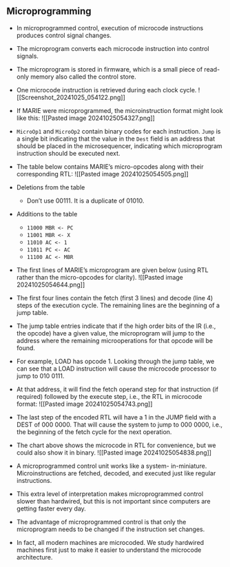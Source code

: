 ## Microprogramming

- In microprogrammed control, execution of microcode instructions produces control signal changes.
- The microprogram converts each microcode instruction into control signals.
- The microprogram is stored in firmware, which is a small piece of read-only memory also called the control store.
- One microcode instruction is retrieved during each clock cycle.
![[Screenshot_20241025_054122.png]]

- If MARIE were microprogrammed, the microinstruction format might look like this:
![[Pasted image 20241025054327.png]]

 - `MicroOp1` and `MicroOp2` contain binary codes for each instruction. `Jump` is a single bit indicating that the value in the `Dest` field is an address that should be placed in the microsequencer, indicating which microprogram instruction should be executed next.
-  The table below contains MARIE’s micro-opcodes along with their corresponding RTL:
![[Pasted image 20241025054505.png]]

- Deletions from the table
	- Don’t use 00111. It is a duplicate of 01010.
- Additions to the table
	- `11000 MBR <- PC`
	- `11001 MBR <- X`
	- `11010 AC <- 1`
	- `11011 PC <- AC`
	- `11100 AC <- MBR`
- The first lines of MARIE’s microprogram are given below (using RTL rather than the micro-opcodes for clarity).
![[Pasted image 20241025054644.png]]

- The first four lines contain the fetch (first 3 lines) and decode (line 4) steps of the execution cycle. The remaining lines are the beginning of a jump table.
- The jump table entries indicate that if the high order bits of the IR (i.e., the opcode) have a given value, the microprogram will jump to the address where the remaining microoperations for that opcode will be found.
- For example, LOAD has opcode 1. Looking through the jump table, we can see that a LOAD instruction will cause the microcode processor to jump to 010 0111.
- At that address, it will find the fetch operand step for that instruction (if required) followed by the execute step, i.e., the RTL in microcode format:
![[Pasted image 20241025054743.png]]

- The last step of the encoded RTL will have a 1 in the JUMP field with a DEST of 000 0000. That will cause the system to jump to 000 0000, i.e., the beginning of the fetch cycle for the next operation.
- The chart above shows the microcode in RTL for convenience, but we could also show it in binary.
![[Pasted image 20241025054838.png]]

- A microprogrammed control unit works like a system- in-miniature. Microinstructions are fetched, decoded, and executed just like regular instructions.
- This extra level of interpretation makes microprogrammed control slower than hardwired, but this is not important since computers are getting faster every day.
- The advantage of microprogrammed control is that only the microprogram needs to be changed if the instruction set changes.
- In fact, all modern machines are microcoded. We study hardwired machines first just to make it easier to understand the microcode architecture.